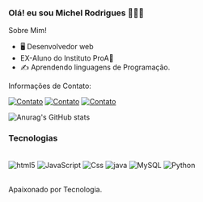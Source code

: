 ### Olá! eu sou Michel Rodrigues 🙋🏾‍♂️

Sobre Mim!

- 🖥️ Desenvolvedor web
-  EX-Aluno do Instituto ProA💙
- ✍️ Aprendendo linguagens de Programação.

 Informações de Contato:

[![Contato](https://img.shields.io/badge/Gmail-D14836?style=for-the-badge&logo=gmail&logoColor=white)](michel.209940@gmail.com)
[![Contato](https://img.shields.io/badge/LinkedIn-0077B5?style=for-the-badge&logo=linkedin&logoColor=white)](https://www.linkedin.com/in/michel-rodrigues-676568244/)
[![Contato](https://img.shields.io/badge/Instagram-E4405F?style=for-the-badge&logo=instagram&logoColor=white)](https://www.instagram.com/michel.vidal.182/?hl=pt-br)


![Anurag's GitHub stats](https://github-readme-stats.vercel.app/api?username=Michel&_icons=true&theme=transparent)



### Tecnologias

<div style="display: inline_block"><br/>
<img aLign="center" alt="html5" src="https://img.shields.io/badge/HTML5-E34F26?style=for-the-badge&logo=html5&logoColor=white"/>
<img aLign="center" alt="JavaScript" src="https://img.shields.io/badge/JavaScript-F7DF1E?style=for-the-badge&logo=javascript&logoColor=black"/>
<img aLign="center" alt="Css" src="https://img.shields.io/badge/CSS-239120?&style=for-the-badge&logo=css3&logoColor=whi"/>
<img aLign="center" alt="java" src="https://img.shields.io/badge/Java-ED8B00?style=for-the-badge&logo=openjdk&logoColor=white"/>
<img aLign="center" alt="MySQL" src="https://img.shields.io/badge/MySQL-00000F?style=for-the-badge&logo=mysql&logoColor=white"/>
<img aLign="center" alt="Python" src="https://img.shields.io/badge/Python-14354C?style=for-the-badge&logo=python&logoColor=white"/>
</div><br/>

Apaixonado por Tecnologia.
